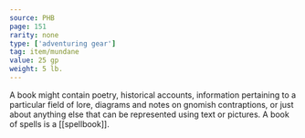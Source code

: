 ```yaml
---
source: PHB
page: 151
rarity: none
type: ['adventuring gear']
tag: item/mundane
value: 25 gp
weight: 5 lb.
---
```


A book might contain poetry, historical accounts, information pertaining to a particular field of lore, diagrams and notes on gnomish contraptions, or just about anything else that can be represented using text or pictures. A book of spells is a [[spellbook]].

